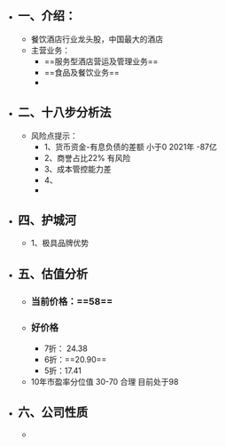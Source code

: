 - ## 一、介绍：
	- 餐饮酒店行业龙头股，中国最大的酒店
	- 主营业务：
		- ==服务型酒店营运及管理业务==
		- ==食品及餐饮业务==
		-
- ## 二、十八步分析法
	- 风险点提示：
		- 1、货币资金-有息负债的差额     小于0  2021年 -87亿
		- 2、商誉占比22% 有风险
		- 3、成本管控能力差
		- 4、
		-
- ## 四、护城河
	- 1、极具品牌优势
- ## 五、估值分析
	- ### 当前价格：==58==
	- ### 好价格
		- 7折： 24.38
		- 6折：==20.90==
		- 5折：17.41
	- 10年市盈率分位值  30-70 合理 目前处于98
- ## 六、公司性质
	-